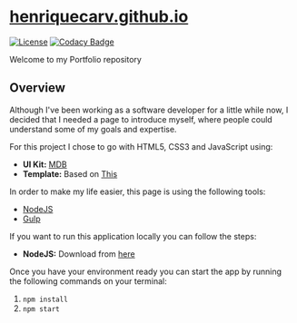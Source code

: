 # [henriquecarv.github.io](https://henriquecarv.github.io "Henrique's Portfolio")
[![License](https://img.shields.io/badge/License-GPL%20v3-blue.svg)](http://www.gnu.org/licenses/gpl-3.0) [![Codacy Badge](https://api.codacy.com/project/badge/Grade/f4fc1b0beed6463486f642f6cad114e0)](https://www.codacy.com/app/henriquecarv/henriquecarv.github.io?utm_source=github.com&amp;utm_medium=referral&amp;utm_content=henriquecarv/henriquecarv.github.io&amp;utm_campaign=Badge_Grade)  

Welcome to my Portfolio repository

## Overview
Although I've been working as a software developer for a little while now, I decided that I needed a page to introduce myself, where people could understand some of my goals and expertise.

For this project I chose to go with HTML5, CSS3 and JavaScript using:

* **UI Kit:** [MDB](http://mdbootstrap.com/ "Material Design for Bootstrap")
* **Template:** Based on [This](http://mdbootstrap.com/freebies/full-background-image-template/)

In order to make my life easier, this page is using the following tools:

* [NodeJS](https://nodejs.org/en/ "NodeJS")
* [Gulp](http://gulpjs.com/ "Gulp")

If you want to run this application locally you can follow the steps:

* **NodeJS:** Download from [here](https://nodejs.org/en/download/ "NodeJS")

Once you have your environment ready you can start the app by running the following commands on your terminal: 

1. `npm install`
3. `npm start`
